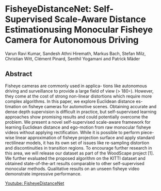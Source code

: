 # FisheyeDistanceNet: Self-Supervised Scale-Aware Distance Estimationusing Monocular Fisheye Camera for Autonomous Driving

Varun Ravi Kumar, Sandesh Athni Hiremath, Markus Bach, Stefan Milz,
Christian Witt, Clément Pinard, Senthil Yogamani and Patrick Mäder

## Abstract
 Fisheye cameras are commonly used in applica-
tions like autonomous driving and surveillance to provide a
large field of view (> 180◦). However, they come at the cost
of strong non-linear distortions which require more complex
algorithms. In this paper, we explore Euclidean distance es-
timation on fisheye cameras for automotive scenes. Obtaining
accurate and dense depth supervision is difficult in practice,
but self-supervised learning approaches show promising results
and could potentially overcome the problem. We present a novel
self-supervised scale-aware framework for learning Euclidean
distance and ego-motion from raw monocular fisheye videos
without applying rectification. While it is possible to perform
piece-wise linear approximation of fisheye projection surface
and apply standard rectilinear models, it has its own set
of issues like re-sampling distortion and discontinuities in
transition regions. To encourage further research in this area,
we will release our dataset as part of the WoodScape project
[1]. We further evaluated the proposed algorithm on the KITTI
dataset and obtained state-of-the-art results comparable to
other self-supervised monocular methods. Qualitative results on
an unseen fisheye video demonstrate impressive performance.

[Youtube: FisheyeDistanceNet](https://www.youtube.com/watch?v=Sgq1WzoOmXg)

